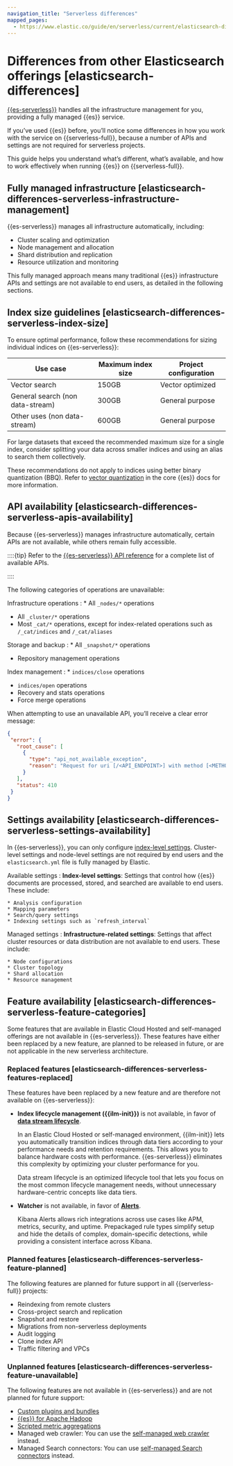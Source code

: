 ```yaml
---
navigation_title: "Serverless differences"
mapped_pages:
  - https://www.elastic.co/guide/en/serverless/current/elasticsearch-differences.html
---
```




# Differences from other Elasticsearch offerings [elasticsearch-differences]


[{{es-serverless}}](../../../solutions/search.md) handles all the infrastructure management for you, providing a fully managed {{es}} service.

If you’ve used {{es}} before, you’ll notice some differences in how you work with the service on {{serverless-full}}, because a number of APIs and settings are not required for serverless projects.

This guide helps you understand what’s different, what’s available, and how to work effectively when running {{es}} on {{serverless-full}}.


## Fully managed infrastructure [elasticsearch-differences-serverless-infrastructure-management]

{{es-serverless}} manages all infrastructure automatically, including:

* Cluster scaling and optimization
* Node management and allocation
* Shard distribution and replication
* Resource utilization and monitoring

This fully managed approach means many traditional {{es}} infrastructure APIs and settings are not available to end users, as detailed in the following sections.


## Index size guidelines [elasticsearch-differences-serverless-index-size]

To ensure optimal performance, follow these recommendations for sizing individual indices on {{es-serverless}}:

| Use case | Maximum index size | Project configuration |
| --- | --- | --- |
| Vector search | 150GB | Vector optimized |
| General search (non data-stream) | 300GB | General purpose |
| Other uses (non data-stream) | 600GB | General purpose |

For large datasets that exceed the recommended maximum size for a single index, consider splitting your data across smaller indices and using an alias to search them collectively.

These recommendations do not apply to indices using better binary quantization (BBQ). Refer to [vector quantization](asciidocalypse://docs/elasticsearch/docs/reference/elasticsearch/mapping-reference/dense-vector.md#dense-vector-quantization) in the core {{es}} docs for more information.


## API availability [elasticsearch-differences-serverless-apis-availability]

Because {{es-serverless}} manages infrastructure automatically, certain APIs are not available, while others remain fully accessible.

::::{tip}
Refer to the [{{es-serverless}} API reference](https://www.elastic.co/docs/api/doc/elasticsearch-serverless) for a complete list of available APIs.

::::


The following categories of operations are unavailable:

Infrastructure operations
:   * All `_nodes/*` operations
* All `_cluster/*` operations
* Most `_cat/*` operations, except for index-related operations such as `/_cat/indices` and `/_cat/aliases`


Storage and backup
:   * All `_snapshot/*` operations
* Repository management operations


Index management
:   * `indices/close` operations
* `indices/open` operations
* Recovery and stats operations
* Force merge operations


When attempting to use an unavailable API, you’ll receive a clear error message:

```json
{
 "error": {
   "root_cause": [
     {
       "type": "api_not_available_exception",
       "reason": "Request for uri [/<API_ENDPOINT>] with method [<METHOD>] exists but is not available when running in serverless mode"
     }
   ],
   "status": 410
 }
}
```


## Settings availability [elasticsearch-differences-serverless-settings-availability]

In {{es-serverless}}, you can only configure [index-level settings](asciidocalypse://docs/elasticsearch/docs/reference/elasticsearch/index-settings/index.md). Cluster-level settings and node-level settings are not required by end users and the `elasticsearch.yml` file is fully managed by Elastic.

Available settings
:   **Index-level settings**: Settings that control how {{es}} documents are processed, stored, and searched are available to end users. These include:

    * Analysis configuration
    * Mapping parameters
    * Search/query settings
    * Indexing settings such as `refresh_interval`


Managed settings
:   **Infrastructure-related settings**: Settings that affect cluster resources or data distribution are not available to end users. These include:

    * Node configurations
    * Cluster topology
    * Shard allocation
    * Resource management



## Feature availability [elasticsearch-differences-serverless-feature-categories]

Some features that are available in Elastic Cloud Hosted and self-managed offerings are not available in {{es-serverless}}. These features have either been replaced by a new feature, are planned to be released in future, or are not applicable in the new serverless architecture.


### Replaced features [elasticsearch-differences-serverless-features-replaced]

These features have been replaced by a new feature and are therefore not available on {{es-serverless}}:

* **Index lifecycle management ({{ilm-init}})** is not available, in favor of [**data stream lifecycle**](../../../manage-data/data-store/index-basics.md).

    In an Elastic Cloud Hosted or self-managed environment, {{ilm-init}} lets you automatically transition indices through data tiers according to your performance needs and retention requirements. This allows you to balance hardware costs with performance. {{es-serverless}} eliminates this complexity by optimizing your cluster performance for you.

    Data stream lifecycle is an optimized lifecycle tool that lets you focus on the most common lifecycle management needs, without unnecessary hardware-centric concepts like data tiers.

* **Watcher** is not available, in favor of [**Alerts**](../../../explore-analyze/alerts-cases/alerts.md#rules-alerts).

    Kibana Alerts allows rich integrations across use cases like APM, metrics, security, and uptime. Prepackaged rule types simplify setup and hide the details of complex, domain-specific detections, while providing a consistent interface across Kibana.



### Planned features [elasticsearch-differences-serverless-feature-planned]

The following features are planned for future support in all {{serverless-full}} projects:

* Reindexing from remote clusters
* Cross-project search and replication
* Snapshot and restore
* Migrations from non-serverless deployments
* Audit logging
* Clone index API
* Traffic filtering and VPCs

### Unplanned features [elasticsearch-differences-serverless-feature-unavailable]

The following features are not available in {{es-serverless}} and are not planned for future support:

* [Custom plugins and bundles](/deploy-manage/deploy/elastic-cloud/upload-custom-plugins-bundles.md)
* [{{es}} for Apache Hadoop](asciidocalypse://docs/elasticsearch-hadoop/docs/reference/ingestion-tools/elasticsearch-hadoop/elasticsearch-for-apache-hadoop.md)
* [Scripted metric aggregations](asciidocalypse://docs/elasticsearch/docs/reference/data-analysis/aggregations/search-aggregations-metrics-scripted-metric-aggregation.md)
* Managed web crawler: You can use the [self-managed web crawler](https://github.com/elastic/crawler) instead.
* Managed Search connectors: You can use [self-managed Search connectors](/elasticsearch/docs/reference/ingestion-tools/search-connectors/self-managed-connectors.md) instead.